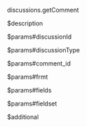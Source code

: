 discussions.getComment

$description


$params#discussionId


$params#discussionType


$params#comment_id


$params#frmt


$params#fields


$params#fieldset


$additional
